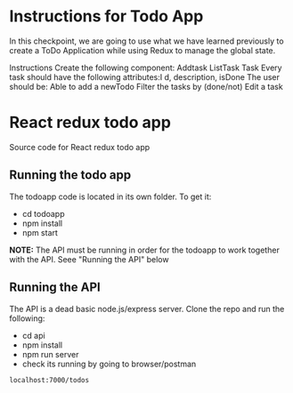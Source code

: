 # Instructions for Todo App

In this checkpoint, we are going to use what we have learned previously to create a ToDo Application while using Redux to manage the global state.

Instructions
Create the following component:
Addtask
ListTask
Task
Every task should have the following attributes:I d, description, isDone
The user should be:
Able to add a newTodo
Filter the tasks by (done/not)
Edit a task

# React redux todo app

Source code for React redux todo app

## Running the todo app

The todoapp code is located in its own folder. To get it:

- cd todoapp
- npm install
- npm start

**NOTE:** The API must be running in order for the todoapp to work together with the API. Seee "Running the API" below

## Running the API

The API is a dead basic node.js/express server. Clone the repo and run the following:

- cd api
- npm install
- npm run server
- check its running by going to browser/postman

```
localhost:7000/todos

```
